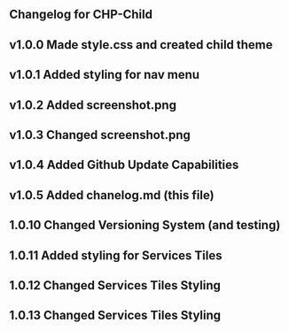 Changelog for CHP-Child
-----------------------
v1.0.0
Made style.css and created child theme
-----------------------
v1.0.1
Added styling for nav menu
-----------------------
v1.0.2
Added screenshot.png
-----------------------
v1.0.3
Changed screenshot.png
-----------------------
v1.0.4
Added Github Update Capabilities
-----------------------
v1.0.5
Added chanelog.md (this file)
-----------------------
1.0.10
Changed Versioning System (and testing)
-----------------------
1.0.11
Added styling for Services Tiles
-----------------------
1.0.12
Changed Services Tiles Styling
-----------------------
1.0.13
Changed Services Tiles Styling
-----------------------
